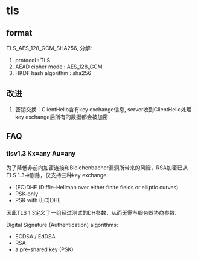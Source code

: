 # tls
## format
TLS_AES_128_GCM_SHA256, 分解:
1. protocol : TLS
1. AEAD cipher mode : AES_128_GCM
1. HKDF hash algorithm : sha256

## 改进
1. 密钥交换：ClientHello含有key exchange信息, server收到ClientHello处理key exchange后所有的数据都会被加密

## FAQ
### tlsv1.3 Kx=any Au=any
为了降低非前向加密连接和Bleichenbacher漏洞所带来的风险，RSA加密已从TLS 1.3中删除，仅支持三种key exchange:
- (EC)DHE (Diffie-Hellman over either finite fields or elliptic curves)
- PSK-only
- PSK with (EC)DHE

因此TLS 1.3定义了一组经过测试的DH参数，从而无需与服务器协商参数.

Digital Signature (Authentication) algorithms:
- ECDSA / EdDSA
- RSA
- a pre-shared key (PSK)
